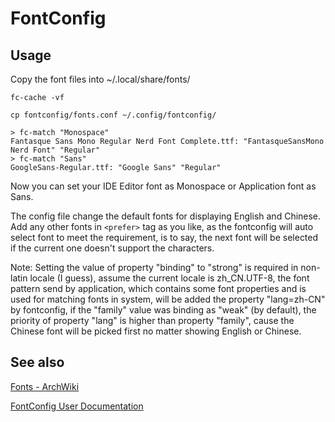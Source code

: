 # FontConfig 

## Usage

Copy the font files into ~/.local/share/fonts/

```shell script
fc-cache -vf
```

```shell script
cp fontconfig/fonts.conf ~/.config/fontconfig/
```

```shell script
> fc-match "Monospace"
Fantasque Sans Mono Regular Nerd Font Complete.ttf: "FantasqueSansMono Nerd Font" "Regular"
> fc-match "Sans"
GoogleSans-Regular.ttf: "Google Sans" "Regular"
```

Now you can set your IDE Editor font as Monospace or Application font as Sans.

The config file change the default fonts for displaying English and Chinese. Add any other fonts in ```<prefer>``` tag as you like, as the fontconfig will auto select font to meet the requirement, is to say, the next font will be selected if the current one doesn't support the characters.

Note: Setting the value of property "binding" to "strong" is required in non-latin locale (I guess), assume the current locale is zh_CN.UTF-8, the font pattern send by application, which contains some font properties and is used for matching fonts in system,  will be added the property "lang=zh-CN" by fontconfig, if the "family" value was binding as "weak" (by default), the priority of property "lang" is higher than property "family", cause the Chinese font will be picked first no matter showing English or Chinese.

## See also

[Fonts - ArchWiki](https://wiki.archlinux.org/index.php/fonts)

[FontConfig User Documentation](http://fontconfig.org/fontconfig-user.html)